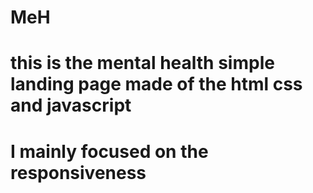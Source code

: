 # MeH
# this is the mental health simple landing page made of the html css and javascript
# I mainly focused on the responsiveness
